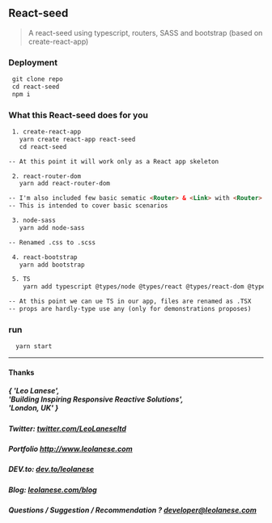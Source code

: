## React-seed
> A react-seed using typescript, routers, SASS and bootstrap (based on create-react-app)

### Deployment

```html
 git clone repo
 cd react-seed
 npm i
```

### What this React-seed does for you

```html
 1. create-react-app
   yarn create react-app react-seed
   cd react-seed

-- At this point it will work only as a React app skeleton

 2. react-router-dom
   yarn add react-router-dom

-- I'm also included few basic sematic <Router> & <Link> with <Router> (with mocks)
-- This is intended to cover basic scenarios 

 3. node-sass
   yarn add node-sass

-- Renamed .css to .scss

 4. react-bootstrap
   yarn add bootstrap

 5. TS
    yarn add typescript @types/node @types/react @types/react-dom @types/jest

-- At this point we can ue TS in our app, files are renamed as .TSX
-- props are hardly-type use any (only for demonstrations proposes) 

```

### run

```html
  yarn start
```
  
---
<h4> Thanks </h4>
<h5> { 'Leo Lanese',<br>
       'Building Inspiring Responsive Reactive Solutions',<br>
       'London, UK' }<br>
</h5>
<h5>Twitter:
<a href="http://twitter.com/LeoLaneseltd" target="_blank">twitter.com/LeoLaneseltd</a>
</h5>
<h5>Portfolio
<a href="http://www.leolanese.com" target="_blank">http://www.leolanese.com</a>
</h5>
<h5>DEV.to:
<a href="http://www.dev.to/leolanese" target="_blank">dev.to/leolanese</a>
</h5>
<h5>Blog:
<a href="http://www.leolanese.com/blog" target="_blank">leolanese.com/blog</a>
</h5>
<h5>Questions / Suggestion / Recommendation ?
<a href="mail:to">developer@leolanese.com</a>
</h5>
